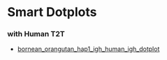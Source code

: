 # Smart Dotplots
### with Human T2T
* [bornean_orangutan_hap1_igh_human_igh_dotplot](bornean_orangutan_hap1_igh_human_igh_dotplot.html)
